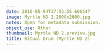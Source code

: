 ```yaml
---
date: 2016-05-04T17:53:55.606547
image: Myrtle ND 2.2000x2000.jpg
notes: Open for metadata submission.
object_use: Other
thumbnail: Myrtle ND 2.preview.jpg
title: Ritual Drum (Myrtle ND 2)
---
```


